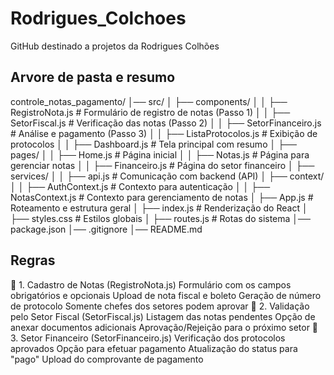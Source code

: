# Rodrigues_Colchoes
 GitHub destinado a projetos da Rodrigues Colhões
## Arvore de pasta e resumo
controle_notas_pagamento/
│── src/
│   ├── components/
│   │   ├── RegistroNota.js        # Formulário de registro de notas (Passo 1)
│   │   ├── SetorFiscal.js         # Verificação das notas (Passo 2)
│   │   ├── SetorFinanceiro.js     # Análise e pagamento (Passo 3)
│   │   ├── ListaProtocolos.js     # Exibição de protocolos
│   │   ├── Dashboard.js           # Tela principal com resumo
│   ├── pages/
│   │   ├── Home.js                # Página inicial
│   │   ├── Notas.js               # Página para gerenciar notas
│   │   ├── Financeiro.js          # Página do setor financeiro
│   ├── services/
│   │   ├── api.js                 # Comunicação com backend (API)
│   ├── context/
│   │   ├── AuthContext.js         # Contexto para autenticação
│   │   ├── NotasContext.js        # Contexto para gerenciamento de notas
│   ├── App.js                     # Roteamento e estrutura geral
│   ├── index.js                    # Renderização do React
│   ├── styles.css                   # Estilos globais
│   ├── routes.js                   # Rotas do sistema
│── package.json
│── .gitignore
│── README.md




## Regras

📌 1. Cadastro de Notas (RegistroNota.js)
Formulário com os campos obrigatórios e opcionais
Upload de nota fiscal e boleto
Geração de número de protocolo
Somente chefes dos setores podem aprovar
📌 2. Validação pelo Setor Fiscal (SetorFiscal.js)
Listagem das notas pendentes
Opção de anexar documentos adicionais
Aprovação/Rejeição para o próximo setor
📌 3. Setor Financeiro (SetorFinanceiro.js)
Verificação dos protocolos aprovados
Opção para efetuar pagamento
Atualização do status para "pago"
Upload do comprovante de pagamento
